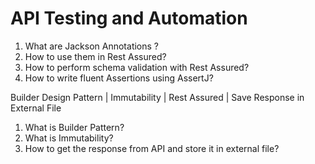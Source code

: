 # API Testing and Automation

1. What are Jackson Annotations ?
2. How to use them in Rest Assured?
3. How to perform schema validation with Rest Assured?
4. How to write fluent Assertions using AssertJ?

Builder Design Pattern | Immutability | Rest Assured | Save Response in External File
1. What is Builder Pattern?
2. What is Immutability?
3. How to get the response from API and store it in external file?